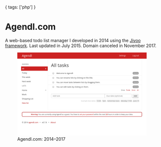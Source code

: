 {
  tags: ['php']
}
# Agendl.com
A web-based todo list manager I developed in 2014 using the [Jivoo framework](/things/jivoo). Last updated in July 2015. Domain canceled in November 2017.

<figure>
<img src="../../images/agendl.png" alt="Agendl" />
<figcaption>Agendl.com: 2014&ndash;2017</figcaption>
</figure>
